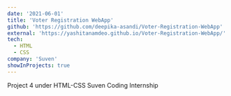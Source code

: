 ```yaml
---
date: '2021-06-01'
title: 'Voter Registration WebApp'
github: 'https://github.com/deepika-asandi/Voter-Registration-WebApp'
external: 'https://yashitanamdeo.github.io/Voter-Registration-WebApp/'
tech:
  - HTML
  - CSS
company: 'Suven'
showInProjects: true
---
```


Project 4 under HTML-CSS Suven Coding Internship

